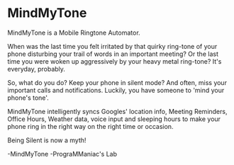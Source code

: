 # MindMyTone
MindMyTone is a Mobile Ringtone Automator.

When was the last time you felt irritated by that quirky ring-tone of your phone disturbing your trail of words in an important meeting? Or the last time you were woken up aggressively by your heavy metal ring-tone? It's everyday, probably.

So, what do you do? Keep your phone in silent mode? And often, miss your important calls and notifications. Luckily, you have someone to 'mind your phone's tone'.

MindMyTone intelligently syncs Googles' location info, Meeting Reminders, Office Hours, Weather data, voice input and sleeping hours to make your phone ring in the right way on the right time or occasion.

Being Silent is now a myth!

-MindMyTone
-PrograMManiac's Lab

